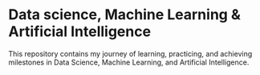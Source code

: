 # Data science, Machine Learning & Artificial Intelligence
This repository contains my journey of learning, practicing, and achieving milestones in Data Science, Machine Learning, and  Artificial Intelligence.
